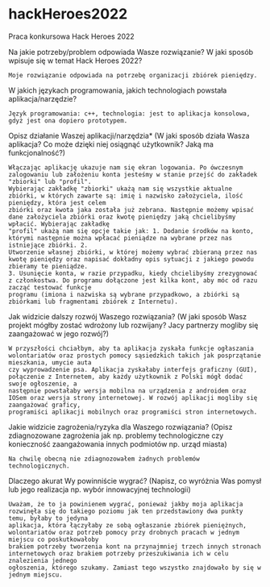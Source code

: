 # hackHeroes2022
Praca konkursowa Hack Heroes 2022

Na jakie potrzeby/problem odpowiada Wasze rozwiązanie? W jaki sposób wpisuje się w temat Hack Heroes 2022?

    Moje rozwiązanie odpowiada na potrzebę organizacji zbiórek pieniędzy.
    
W jakich językach programowania, jakich technologiach powstała aplikacja/narzędzie?

    Język programowania: c++, technologia: jest to aplikacja konsolowa, gdyż jest ona dopiero prototypem.
  
Opisz działanie Waszej aplikacji/narzędzia* (W jaki sposób działa Wasza aplikacja? Co może dzięki niej osiągnąć użytkownik? Jaką ma funkcjonalność?)

    Włączając aplikację ukazuje nam się ekran logowania. Po ówczesnym zalogowaniu lub założeniu konta jesteśmy w stanie przejść do zakładek "zbiorki" lub "profil". 
    Wybierając zakładkę "zbiorki" ukażą nam się wszystkie aktualne zbiórki, w których zawarte są: imię i nazwisko założyciela, ilość pieniędzy, która jest celem 
    zbiórki oraz kwota jaka została już zebrana. Następnie możemy wpisać dane założyciela zbiórki oraz kwotę pieniędzy jaką chcielibyśmy wpłacić. Wybierając zakładkę 
    "profil" ukażą nam się opcje takie jak: 1. Dodanie środków na konto, którymi następnie można wpłacać pieniądze na wybrane przez nas istniejące zbiórki. 2. 
    Utworzenie własnej zbiórki, w której możemy wybrać zbieraną przez nas kwotę pieniędzy oraz napisać dokładny opis sytuacji z jakiego powodu zbieramy te pieniądze. 
    3. Usunięcie konta, w razie przypadku, kiedy chcielibyśmy zrezygnować z członkostwa. Do programu dołączone jest kilka kont, aby móc od razu zacząć testować funkcje
    programu (imiona i nazwiska są wybrane przypadkowo, a zbiórki są zbiórkami lub fragmentami zbiórek z Internetu).
    
Jak widzicie dalszy rozwój Waszego rozwiązania? (W jaki sposób Wasz projekt mógłby zostać wdrożony lub rozwijany? Jacy partnerzy mogliby się zaangażować w jego rozwój?)

    W przyszłości chciałbym, aby ta aplikacja zyskała funkcje ogłaszania wolontariatów oraz prostych pomocy sąsiedzkich takich jak posprzątanie mieszkania, umycie auta
    czy wyprowadzenie psa. Aplikacja zyskałaby interfejs graficzny (GUI), połączenie z Internetem, aby każdy użytkownik z Polski mógł dodać swoje ogłoszenie, a 
    następnie powstałaby wersja mobilna na urządzenia z androidem oraz IOSem oraz wersja strony internetowej. W rozwój aplikacji mogliby się zaangażować graficy, 
    programiści aplikacji mobilnych oraz programiści stron internetowych.
    
Jakie widzicie zagrożenia/ryzyka dla Waszego rozwiązania? (Opisz zdiagnozowane zagrożenia jak np. problemy technologiczne czy konieczność zaangażowania innych podmiotów np. urząd miasta)

    Na chwilę obecną nie zdiagnozowałem żadnych problemów technologicznych.
    
Dlaczego akurat Wy powinniście wygrać? (Napisz, co wyróżnia Was pomysł lub jego realizacja np. wybór innowacyjnej technologii)

    Uważam, że to ja powinienem wygrać, ponieważ jakby moja aplikacja rozwinęła się do takiego poziomu jak ten przedstawiony dwa punkty temu, byłaby to jedyna 
    aplikacja, która łączyłaby ze sobą ogłaszanie zbiórek pieniężnych, wolontariatów oraz potrzeb pomocy przy drobnych pracach w jednym miejscu co poskutkowałoby 
    brakiem potrzeby tworzenia kont na przynajmniej trzech innych stronach internetowych oraz brakiem potrzeby przeszukiwania ich w celu znalezienia jednego 
    ogłoszenia, którego szukamy. Zamiast tego wszystko znajdowało by się w jednym miejscu.
